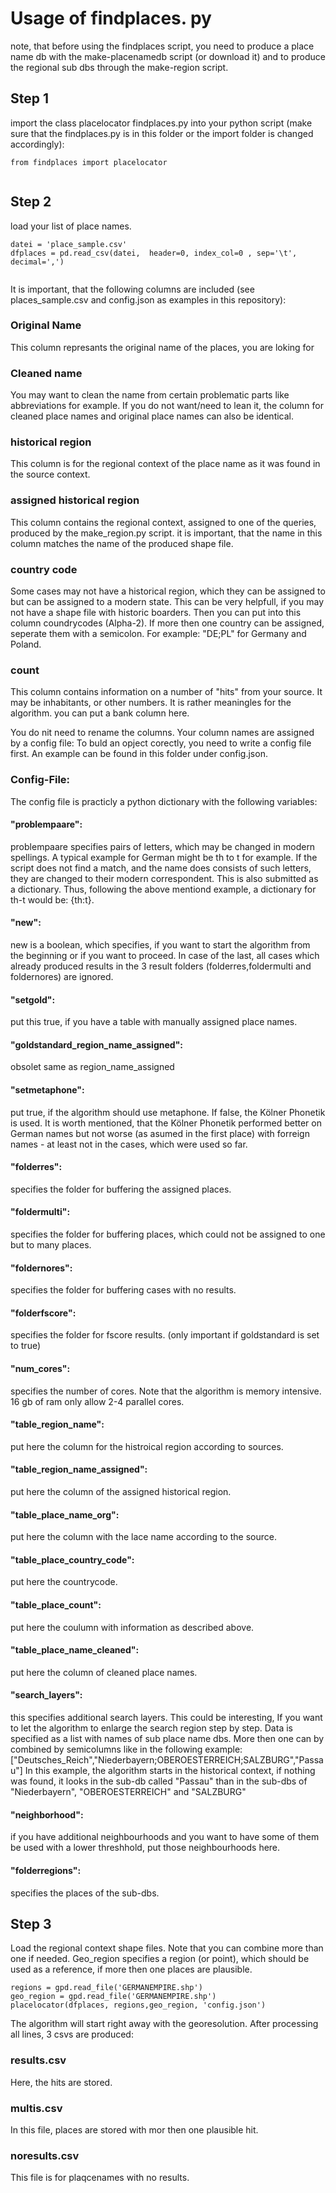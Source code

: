 # Usage of findplaces. py

note, that before using the findplaces script, you need to produce a place name db with the make-placenamedb script (or download it) and to produce the regional sub dbs through the make-region script. 

## Step 1
import the class placelocator findplaces.py into your python script (make sure that the findplaces.py is in this folder or the import folder is changed accordingly):


```
from findplaces import placelocator
 
```

## Step 2

load your list of place names. 

```
datei = 'place_sample.csv'
dfplaces = pd.read_csv(datei,  header=0, index_col=0 , sep='\t', decimal=',')
 
```


It is important, that the following columns are included (see places_sample.csv and config.json as examples in this repository):
### Original Name
This column represants the original name of the places, you are loking for

### Cleaned name
You may want to clean the name from certain problematic parts like abbreviations for example. If you do not want/need to lean it, the column for cleaned place names and original place names can also be identical.

### historical region
This column is for the regional context of the place name as it was found in the source context.

### assigned historical region
This column contains the regional context, assigned to one of the queries, produced by the make_region.py script. it is important, that the name in this column matches the name of the produced shape file.

### country code
Some cases may not have a historical region, which they can be assigned to but can be assigned to a modern state. This can be very helpfull, if you may not have a shape file with historic boarders. Then you can put into this column coundrycodes (Alpha-2). If more then one country can be assigned, seperate them with a semicolon. For example: "DE;PL" for Germany and Poland.

### count
This column contains information on a number of "hits" from your source. It may be inhabitants, or other numbers. It is rather meaningles for the algorithm. you can put a bank column here.

You do nit need to rename the columns. Your column names are assigned by a config file:
To buld an opject corectly, you need to write a config file first. An example can be found in this folder under config.json.
### Config-File:
The config file is practicly a python dictionary with the following variables:
#### "problempaare": 
problempaare specifies pairs of letters, which may be changed in modern spellings. A typical example for German might be th to t for example. If the script does not find a match, and the name does consists of such letters, they are changed to their modern correspondent. This is also submitted as a dictionary. Thus, following the above mentiond example, a dictionary for th-t would be: {th:t}.
#### "new": 
new is a boolean, which specifies, if you want to start the algorithm from the beginning or if you want to proceed. In case of the last, all cases which already produced results in the 3 result folders (folderres,foldermulti and foldernores) are ignored.
#### "setgold":
put this true, if you have a table with manually assigned place names. 
#### "goldstandard_region_name_assigned": 
obsolet same as region_name_assigned
#### "setmetaphone": 
put true, if the algorithm should use metaphone. If false, the Kölner Phonetik is used. It is worth mentioned, that the Kölner Phonetik performed better on German names but not worse (as asumed in the first place) with forreign names - at least not in the cases, which were used so far.
#### "folderres":
specifies the folder for buffering the assigned places.
#### "foldermulti":
specifies the folder for buffering places, which could not be assigned to one but to many places.
#### "foldernores": 
specifies the folder for buffering cases with no results.
#### "folderfscore": 
specifies the folder for fscore results. (only important if goldstandard is set to true)
#### "num_cores": 
specifies the number of cores. Note that the algorithm is memory intensive. 16 gb of ram only allow 2-4 parallel cores.
#### "table_region_name": 
put here the column for the histroical region according to sources.
#### "table_region_name_assigned": 
put here the column of the assigned historical region.
#### "table_place_name_org": 
put here the column with the lace name according to the source.
#### "table_place_country_code": 
put here the countrycode.
#### "table_place_count": 
put here the coulumn with information as described above.
#### "table_place_name_cleaned": 
put here the column of cleaned place names.
#### "search_layers": 
this specifies additional search layers. This could be interesting, If you want to let the algorithm to enlarge the search region step by step. Data is specified as a list with names of sub place name dbs. More then one can by combined by semicolumns like in the following example: ["Deutsches_Reich","Niederbayern;OBEROESTERREICH;SALZBURG","Passau"] In this example, the algorithm starts in the historical context, if nothing was found, it looks in the sub-db called "Passau" than in the sub-dbs of "Niederbayern", "OBEROESTERREICH" and "SALZBURG"
#### "neighborhood": 
if you have additional neighbourhoods and you want to have some of them be used with a lower threshhold, put those neighbourhoods here.
#### "folderregions": 
specifies the places of the sub-dbs.

## Step 3
Load the regional context shape files. Note that you can combine more than one if needed. 
Geo_region specifies a region (or point), which should be used as a reference, if more then one places are plausible.
```
regions = gpd.read_file('GERMANEMPIRE.shp')
geo_region = gpd.read_file('GERMANEMPIRE.shp')
placelocator(dfplaces, regions,geo_region, 'config.json')
```
The algorithm will start right away with the georesolution. After processing all lines, 3 csvs are produced:
### results.csv
Here, the hits are stored.
### multis.csv
In this file, places are stored with mor then one plausible hit.
### noresults.csv
This file is for plaqcenames with no results.
